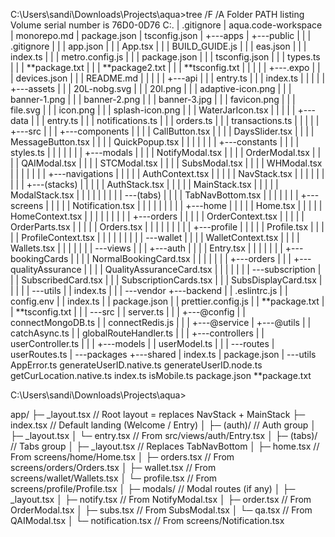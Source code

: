C:\Users\sandi\Downloads\Projects\aqua>tree /F /A
Folder PATH listing
Volume serial number is 76D0-0D76
C:.
| .gitignore
| aqua.code-workspace
| monorepo.md
| package.json
| tsconfig.json
|
+---apps
| +---public
| | | .gitignore
| | | app.json
| | | App.tsx
| | | BUILD_GUIDE.js
| | | eas.json
| | | index.ts
| | | metro.config.js
| | | package.json
| | | tsconfig.json
| | | types.ts
| | | **package.txt
| | | **package2.txt
| | | **tsconfig.txt
| | |
| | +---.expo
| | | devices.json
| | | README.md
| | |
| | +---api
| | | entry.ts
| | | index.ts
| | |
| | +---assets
| | | 20L-nobg.svg
| | | 20l.png
| | | adaptive-icon.png
| | | banner-1.png
| | | banner-2.png
| | | banner-3.jpg
| | | favicon.png
| | | file.svg
| | | icon.png
| | | splash-icon.png
| | | WaterJarIcon.tsx
| | |
| | +---data
| | | entry.ts
| | | notifications.ts
| | | orders.ts
| | | transactions.ts
| | |
| | +---src
| | | +---components
| | | | CallButton.tsx
| | | | DaysSlider.tsx
| | | | MessageButton.tsx
| | | | QuickPopup.tsx
| | | |
| | | +---constants
| | | | styles.ts
| | | |
| | | +---modals
| | | | NotifyModal.tsx
| | | | OrderModal.tsx
| | | | QAIModal.tsx
| | | | STCModal.tsx
| | | | SubsModal.tsx
| | | | WHModal.tsx
| | | |
| | | +---navigations
| | | | | AuthContext.tsx
| | | | | NavStack.tsx
| | | | |
| | | | +---(stacks)
| | | | | AuthStack.tsx
| | | | | MainStack.tsx
| | | | | ModalStack.tsx
| | | | |
| | | | \---(tabs)
| | | | TabNavBottom.tsx
| | | |
| | | +---screens
| | | | | Notification.tsx
| | | | |
| | | | +---home
| | | | | Home.tsx
| | | | | HomeContext.tsx
| | | | |
| | | | +---orders
| | | | | OrderContext.tsx
| | | | | OrderParts.tsx
| | | | | Orders.tsx
| | | | |
| | | | +---profile
| | | | | Profile.tsx
| | | | | ProfileContext.tsx
| | | | |
| | | | \---wallet
| | | | WalletContext.tsx
| | | | Wallets.tsx
| | | |
| | | \---views
| | | +---auth
| | | | Entry.tsx
| | | |
| | | +---bookingCards
| | | | NormalBookingCard.tsx
| | | |
| | | +---orders
| | | +---qualityAssurance
| | | | QualityAssuranceCard.tsx
| | | |
| | | \---subscription
| | | SubscribedCard.tsx
| | | SubscriptionCards.tsx
| | | SubsDisplayCard.tsx
| | |
| | \---utils
| | index.ts
| |
| \---vendor
+---backend
| | .eslintrc.js
| | config.env
| | index.ts
| | package.json
| | prettier.config.js
| | **package.txt
| | **tsconfig.txt
| |
| \---src
| | server.ts
| |
| +---@config
| | connectMongoDB.ts
| | connectRedis.js
| |
| +---@service
| +---@utils
| | catchAsync.ts
| | globalRouteHandler.ts
| |
| +---controllers
| | userController.ts
| |
| +---models
| | userModel.ts
| |
| \---routes
| userRoutes.ts
|
\---packages
+---shared
| index.ts
| package.json
|
\---utils
AppError.ts
generateUserID.native.ts
generateUserID.node.ts
getCurLocation.native.ts
index.ts
isMobile.ts
package.json
**package.txt

C:\Users\sandi\Downloads\Projects\aqua>

app/
├─ \_layout.tsx // Root layout = replaces NavStack + MainStack
├─ index.tsx // Default landing (Welcome / Entry)
│
├─ (auth)/ // Auth group
│ ├─ \_layout.tsx
│ └─ entry.tsx // From src/views/auth/Entry.tsx
│
├─ (tabs)/ // Tabs group
│ ├─ \_layout.tsx // Replaces TabNavBottom
│ ├─ home.tsx // From screens/home/Home.tsx
│ ├─ orders.tsx // From screens/orders/Orders.tsx
│ ├─ wallet.tsx // From screens/wallet/Wallets.tsx
│ └─ profile.tsx // From screens/profile/Profile.tsx
│
├─ modals/ // Modal routes (if any)
│ ├─ \_layout.tsx
│ ├─ notify.tsx // From NotifyModal.tsx
│ ├─ order.tsx // From OrderModal.tsx
│ ├─ subs.tsx // From SubsModal.tsx
│ └─ qa.tsx // From QAIModal.tsx
│
└─ notification.tsx // From screens/Notification.tsx
